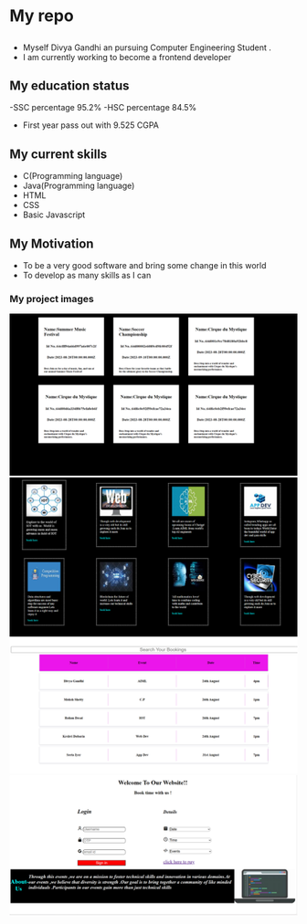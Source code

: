 # My repo

## 
- Myself Divya Gandhi an pursuing Computer Engineering Student .
- I am currently working to become a frontend developer 
## My education status
-SSC percentage 95.2%
-HSC percentage 84.5%
- First year pass out with 9.525 CGPA
 
## My current skills 
- C(Programming language)
- Java(Programming language)
- HTML
- CSS
- Basic Javascript 

## My Motivation
- To be a very good software and bring some change in this world
- To develop as many skills as I can


### My project images 
![This is an image](something.png)
![This is an image](task.png)
![This is an image](filter.png)
![This is an image](bookingpage.png)
